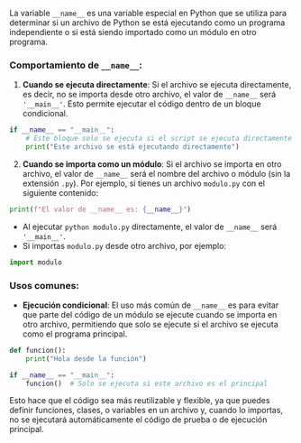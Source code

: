 
La variable `__name__` es una variable especial en Python que se utiliza para determinar si un archivo de Python se está ejecutando como un programa independiente o si está siendo importado como un módulo en otro programa.

### Comportamiento de `__name__`:

1. **Cuando se ejecuta directamente**: Si el archivo se ejecuta directamente, es decir, no se importa desde otro archivo, el valor de `__name__` será `'__main__'`. Esto permite ejecutar el código dentro de un bloque condicional.

```python
if __name__ == "__main__":
    # Este bloque solo se ejecuta si el script se ejecuta directamente
    print("Este archivo se está ejecutando directamente")
```

2. **Cuando se importa como un módulo**: Si el archivo se importa en otro archivo, el valor de `__name__` será el nombre del archivo o módulo (sin la extensión `.py`).
	Por ejemplo, si tienes un archivo `modulo.py` con el siguiente contenido:
```python
print(f"El valor de __name__ es: {__name__}")
```

- Al ejecutar `python modulo.py` directamente, el valor de `__name__` será `'__main__'`.
- Si importas `modulo.py` desde otro archivo, por ejemplo:
```python
import modulo
```

### Usos comunes:

- **Ejecución condicional**: El uso más común de `__name__` es para evitar que parte del código de un módulo se ejecute cuando se importa en otro archivo, permitiendo que solo se ejecute si el archivo se ejecuta como el programa principal.
```python
def funcion():
    print("Hola desde la función")

if __name__ == "__main__":
    funcion()  # Solo se ejecuta si este archivo es el principal
```

Esto hace que el código sea más reutilizable y flexible, ya que puedes definir funciones, clases, o variables en un archivo y, cuando lo importas, no se ejecutará automáticamente el código de prueba o de ejecución principal.
